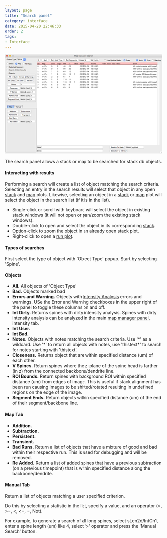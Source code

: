 ```yaml
---
layout: page
title: "Search panel"
category: interface
date: 2015-04-20 22:46:33
order: 2
tags:
- Interface
---
```



<IMG class="img-float-left" SRC="images/mm3/mm3-search-panel.png" WIDTH="900">

<div class="print-page-break"></div>

The search panel allows a stack or map to be searched for stack db objects.

#### Interacting with results

Performing a search will create a list of object matching the search criteria. Selecting an entry in the search results will select that object in any open [stack][3] and [map][2] plots. Likewise, selecting an object in a [stack][3] or [map][2] plot will select the object in the search list (if it is in the list).

  - Single-click or scroll with keyboard will select the object in existing stack windows (it will not open or pan/zoom the existing stack windows).
  - Double-click to open and select the object in its corresponding [stack][3].
  - Option-click to zoom the object in an already open stack plot.
  - Right-click to open a [run plot][4].

#### Types of searches

First select the type of object with 'Object Type' popup. Start by selecting 'Spine'.

#### Objects

  - **All.** All objects of 'Object Type'
  - **Bad.** Objects marked bad
  - **Errors and Warning.** Objects with [Intensity Analysis][5] errors and warnings. USe the Error and Warning checkboxes in the upper right of the panel to toggle these columns on and off.
  - **Int Dirty.** Returns spines with dirty intensity analysis. Spines with dirty intensity analysis can be analyzed in the main [map manager panel][6], intensity tab.
  - **Int User.**
  - **Int Bad.**
  - **Notes.** Objects with notes matching the search criteria. Use '\*' as a wildcard. Use '\*' to return all objects with notes, use 'thistext\*' to search for notes starting with 'thistext'.
  - **Closeness.** Returns object that are within specified distance (um) of each other.
  - **V Spines.** Return spines where the z-plane of the spine head is farther (in z) from the connected backbone/dendrite line.
  - **ROI Bounds.** Return spines with background ROI within specified distance (um) from edges of image. This is useful if stack alignment has been run causing images to be shifted/rotated resulting in undefined regions on the edge of the image.
  - **Segment Ends.** Return objects within specified distance (um) of the end of their segment/backbone line.
  
#### Map Tab

  - **Addition.**
  - **Subtraction.**
  - **Persistent.**
  - **Transient.**
  - **Bad Runs.** Return a list of objects that have a mixture of good and bad within their respective run. This is used for debugging and will be removed.
  - **Re Added.** Return a list of added spines that have a previous subtraction (on a previous timepoint) that is within specified distance along the backbone/dendrite.
  
#### Manual Tab
  Return a list of objects matching a user specified criterion.
  
  Do this by selecting a statistic in the list, specify a value, and an operator (>, >=, <, <=, =, Not).
  
  For example, to generate a search of all long spines, select sLen2d/IntCh1, enter a spine length (um) like 4, select '>' operator and press the 'Manual Search' button.
     
[1]: stack-browser
[2]: map-plot
[3]: stack-plot
[4]: run-plot
[5]: intensity
[6]: main-panel

